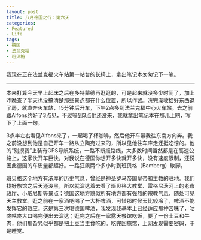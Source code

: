```yaml
---
layout: post
title: 八月德国之行：第六天
categories:
- Featured
- Life
tags:
- 德国
- 法兰克福
- 班贝格
---
```


我现在正在法兰克福火车站第一站台的长椅上，拿出笔记本匆匆记下一笔。

---

本来打算今天早上起床之后在多特蒙德再逛逛的，可是起来就没多少时间了，加上昨晚查了半天也没搞清楚那些景点都在什么位置，所以作罢。洗完澡收拾好东西退了房，就直奔火车站，15分钟后开车，下午2点多到法兰克福中心火车站。去之前跟Alfons约好了3点见，不过等到3点他还没来，我就拿出笔记本在那儿上网，写下了上面一句。

3点半左右看见Alfons来了，一起喝了杯咖啡，然后他开车带我往东南方向奔。我之前没想到他是自己开车一路从立陶宛过来的，所以见他往车库走还挺吃惊的。他的“别摸我”上装有GPS导航系统，一路不断报路线，大多数时间当然都是在高速公路上，这家伙开车巨快，对我说在德国你想开多快就开多快，没有速度限制，还说因此德国的车质量都超好。一路狂飙两个多小时到班贝格（Bamberg）歇脚。

班贝格这个地方有浓厚的历史气息，曾经是神圣罗马帝国皇帝和主教的驻地。我们找好旅馆之后天还没黑，所以就溜达着去看了班贝格大教堂、雷格尼茨河上的老市政厅、小威尼斯等景点；德国这地方貌似所有地方都有强烈的宗教气息，随处可见天主教堂。逛之前在一家酒吧喝了一大杯啤酒，可惜那时候天比较冷了，啤酒不能发挥它的效应。这是第三次喝德国啤酒，我发现我基本上已经适应那种苦味了，咕咚咕咚大口喝完便出去溜达；逛完之后在一家露天餐馆吃饭，要了一份土豆和牛肉，他们那旮旯似乎都是把土豆当主食吃的。吃完回旅馆，上网发现需要密码，于是睡觉。
